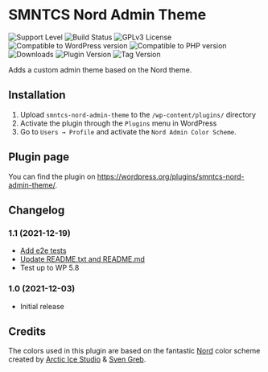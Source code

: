 # SMNTCS Nord Admin Theme

![Support Level](https://img.shields.io/badge/support-active-green.svg)
![Build Status](https://github.com/nielslange/smntcs-nord-admin-theme/actions/workflows/test.yml/badge.svg)
![GPLv3 License](https://img.shields.io/github/license/nielslange/smntcs-nord-admin-theme.svg)
![Compatible to WordPress version](https://plugintests.com/plugins/smntcs-nord-admin-theme/wp-badge.svg)
![Compatible to PHP version](https://plugintests.com/plugins/smntcs-nord-admin-theme/php-badge.svg)
![Downloads](https://img.shields.io/wordpress/plugin/dt/smntcs-nord-admin-theme.svg)
![Plugin Version](https://img.shields.io/wordpress/plugin/v/smntcs-nord-admin-theme.svg)
![Tag Version](https://img.shields.io/github/tag/nielslange/smntcs-nord-admin-theme.svg)

Adds a custom admin theme based on the Nord theme.

## Installation

1. Upload `smntcs-nord-admin-theme` to the `/wp-content/plugins/` directory
2. Activate the plugin through the `Plugins` menu in WordPress
3. Go to `Users → Profile` and activate the `Nord Admin Color Scheme`.

## Plugin page

You can find the plugin on https://wordpress.org/plugins/smntcs-nord-admin-theme/.

## Changelog

### 1.1 (2021-12-19)

-   [Add e2e tests](https://github.com/nielslange/smntcs-nord-admin-theme/pull/2)
-   [Update README.txt and README.md](https://github.com/nielslange/smntcs-nord-admin-theme/pull/3)
-   Test up to WP 5.8

### 1.0 (2021-12-03)

-   Initial release

## Credits

The colors used in this plugin are based on the fantastic [Nord](https://www.nordtheme.com/) color scheme created by [Arctic Ice Studio](https://www.arcticicestudio.com/) & [Sven Greb](https://svengreb.de/).

